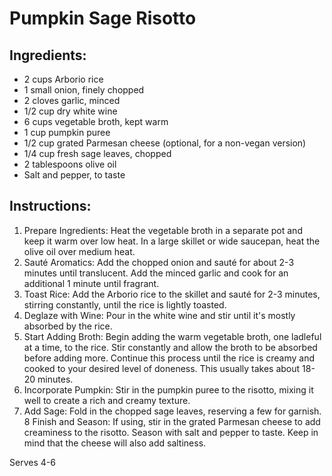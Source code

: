 # Pumpkin Sage Risotto

## Ingredients:
* 2 cups Arborio rice
* 1 small onion, finely chopped
* 2 cloves garlic, minced
* 1/2 cup dry white wine
* 6 cups vegetable broth, kept warm
* 1 cup pumpkin puree
* 1/2 cup grated Parmesan cheese (optional, for a non-vegan version)
* 1/4 cup fresh sage leaves, chopped
* 2 tablespoons olive oil
* Salt and pepper, to taste

## Instructions:
1. Prepare Ingredients: Heat the vegetable broth in a separate pot and keep it warm over low heat. In a large skillet or wide saucepan, heat the olive oil over medium heat.
2. Sauté Aromatics: Add the chopped onion and sauté for about 2-3 minutes until translucent. Add the minced garlic and cook for an additional 1 minute until fragrant.
3. Toast Rice: Add the Arborio rice to the skillet and sauté for 2-3 minutes, stirring constantly, until the rice is lightly toasted.
4. Deglaze with Wine: Pour in the white wine and stir until it's mostly absorbed by the rice.
5. Start Adding Broth: Begin adding the warm vegetable broth, one ladleful at a time, to the rice. Stir constantly and allow the broth to be absorbed before adding more. Continue this process until the rice is creamy and cooked to your desired level of doneness. This usually takes about 18-20 minutes.
6. Incorporate Pumpkin: Stir in the pumpkin puree to the risotto, mixing it well to create a rich and creamy texture.
7. Add Sage: Fold in the chopped sage leaves, reserving a few for garnish.
8 Finish and Season: If using, stir in the grated Parmesan cheese to add creaminess to the risotto. Season with salt and pepper to taste. Keep in mind that the cheese will also add saltiness.

Serves 4-6
